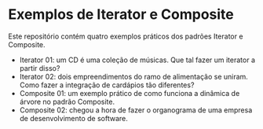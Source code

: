 # Exemplos de Iterator e Composite

Este repositório contém quatro exemplos práticos dos padrões Iterator e Composite.
- Iterator 01: um CD é uma coleção de músicas. Que tal fazer um iterator a partir disso?
- Iterator 02: dois empreendimentos do ramo de alimentação se uniram. Como fazer a integração de cardápios tão diferentes?
- Composite 01: um exemplo prático de como funciona a dinâmica de árvore no padrão Composite.
- Composite 02: chegou a hora de fazer o organograma de uma empresa de desenvolvimento de software.
